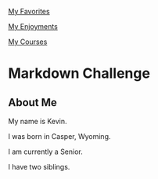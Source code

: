 [My Favorites](/MyFavorites.md)

[My Enjoyments](/Enjoyment.md)

[My Courses](/CoursesFall22.md)

# Markdown Challenge

## About Me

My name is Kevin.

I was born in Casper, Wyoming.

I am currently a Senior.

I have two siblings.
